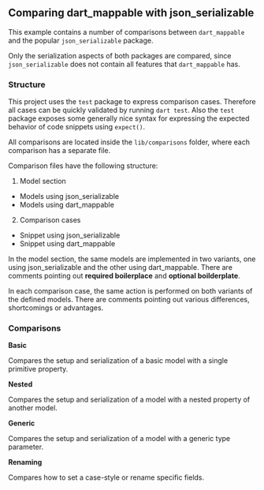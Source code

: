 
## Comparing dart_mappable with json_serializable

This example contains a number of comparisons between `dart_mappable` and the 
popular `json_serializable` package.

Only the serialization aspects of both packages are compared, since `json_serializable` does not
contain all features that `dart_mappable` has.

### Structure

This project uses the `test` package to express comparison cases. Therefore all cases can be quickly
validated by running `dart test`. Also the `test` package exposes some generally nice syntax for 
expressing the expected behavior of code snippets using `expect()`.

All comparisons are located inside the `lib/comparisons` folder, where each comparison has a
separate file.

Comparison files have the following structure:

1. Model section
  - Models using json_serializable
  - Models using dart_mappable
2. Comparison cases
  - Snippet using json_serializable
  - Snippet using dart_mappable

In the model section, the same models are implemented in two variants, one using json_serializable 
and the other using dart_mappable. There are comments pointing out **required boilerplace** and 
**optional boilderplate**.

In each comparison case, the same action is performed on both variants of the defined models. 
There are comments pointing out various differences, shortcomings or advantages.

### Comparisons

**Basic**

Compares the setup and serialization of a basic model with a single primitive property.

**Nested**

Compares the setup and serialization of a model with a nested property of another model.

**Generic**

Compares the setup and serialization of a model with a generic type parameter.

**Renaming**

Compares how to set a case-style or rename specific fields.



